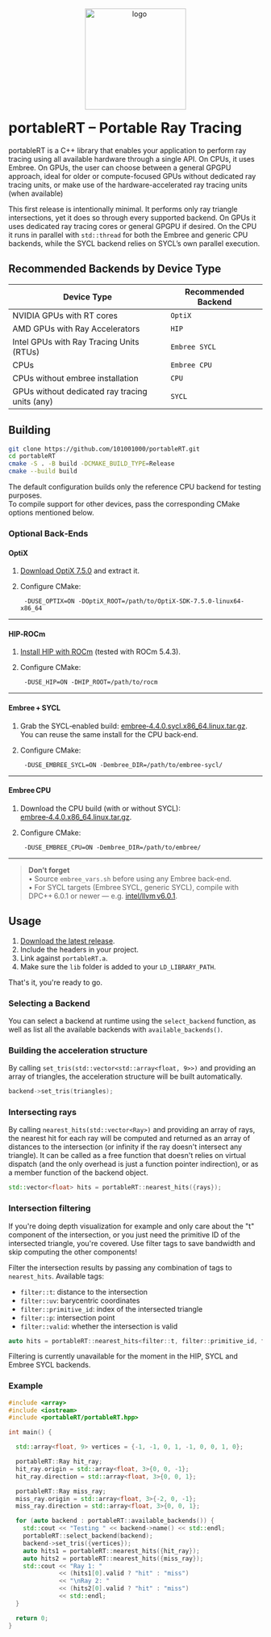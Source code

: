 <p align="center">
  <img
    src="https://github.com/user-attachments/assets/22e38b6f-602a-4f84-b981-f3a243f09457" width="200"style="display:block;margin:-20px auto;" alt="logo"/>
</p>




# portableRT – Portable Ray Tracing 

portableRT is a C++ library that enables your application to perform ray tracing using all available hardware through a single API. On CPUs, it uses Embree. On GPUs, the user can choose between a general GPGPU approach, ideal for older or compute-focused GPUs without dedicated ray tracing units, or make use of the hardware-accelerated ray tracing units (when available)

This first release is intentionally minimal. It performs only ray triangle intersections, yet it does so through every supported backend. On GPUs it uses dedicated ray tracing cores or general GPGPU if desired. On the CPU it runs in parallel with `std::thread` for both the Embree and generic CPU backends, while the SYCL backend relies on SYCL’s own parallel execution.



## Recommended Backends by Device Type

| Device Type                                      | Recommended Backend      |
|--------------------------------------------------|--------------------------|
| NVIDIA GPUs with RT cores                        | `OptiX`                  |
| AMD GPUs with Ray Accelerators                   | `HIP`                    |
| Intel GPUs with Ray Tracing Units (RTUs)         | `Embree SYCL`            |
| CPUs                                             | `Embree CPU`             |
| CPUs without embree installation                 | `CPU`                    |
| GPUs without dedicated ray tracing units (any)   | `SYCL`                   |


## Building

```bash
git clone https://github.com/101001000/portableRT.git
cd portableRT
cmake -S . -B build -DCMAKE_BUILD_TYPE=Release
cmake --build build
```

The default configuration builds only the reference CPU backend for testing purposes.  
To compile support for other devices, pass the corresponding CMake options mentioned below.

### Optional Back‑Ends

#### **OptiX**

1. [Download OptiX 7.5.0](https://developer.nvidia.com/designworks/optix/downloads/legacy) and extract it.  
2. Configure CMake:

        -DUSE_OPTIX=ON -DOptiX_ROOT=/path/to/OptiX-SDK-7.5.0-linux64-x86_64

---

#### **HIP‑ROCm**

1. [Install HIP with ROCm](https://rocm.docs.amd.com/projects/HIP/en/latest/install/install.html) (tested with ROCm 5.4.3).  
2. Configure CMake:

        -DUSE_HIP=ON -DHIP_ROOT=/path/to/rocm

---

#### **Embree + SYCL**

1. Grab the SYCL‑enabled build: [embree‑4.4.0.sycl.x86_64.linux.tar.gz](https://github.com/RenderKit/embree/releases/tag/v4.4.0).  
   You can reuse the same install for the CPU back‑end.  
2. Configure CMake:

        -DUSE_EMBREE_SYCL=ON -Dembree_DIR=/path/to/embree-sycl/

---

#### **Embree CPU**

1. Download the CPU build (with or without SYCL): [embree‑4.4.0.x86_64.linux.tar.gz](https://github.com/RenderKit/embree/releases/tag/v4.4.0).  
2. Configure CMake:

        -DUSE_EMBREE_CPU=ON -Dembree_DIR=/path/to/embree/

---

> **Don’t forget**  
> • Source `embree_vars.sh` before using any Embree back‑end.  
> • For SYCL targets (Embree SYCL, generic SYCL), compile with DPC++ 6.0.1 or newer — e.g. [intel/llvm v6.0.1](https://github.com/intel/llvm/tree/v6.0.1).


## Usage


1. [Download the latest release]([https://github.com/101001000/portableRT/releases](https://github.com/101001000/portableRT/releases/tag/v0.1.0)).  
2. Include the headers in your project.  
3. Link against `portableRT.a`.  
4. Make sure the `lib` folder is added to your `LD_LIBRARY_PATH`.

That's it, you're ready to go.


### Selecting a Backend

You can select a backend at runtime using the `select_backend` function, as well as list all the available backends with `available_backends()`.

### Building the acceleration structure

By calling `set_tris(std::vector<std::array<float, 9>>)` and providing an array of triangles, the acceleration structure will be built automatically.

```cpp
backend->set_tris(triangles);
```

### Intersecting rays

By calling `nearest_hits(std::vector<Ray>)` and providing an array of rays, the nearest hit for each ray will be computed and returned as an array of distances to the intersection (or infinity if the ray doesn't intersect any triangle). It can be called as a free function that doesn't relies on virtual dispatch (and the only overhead is just a function pointer indirection), or as a member function of the backend object.

```cpp
std::vector<float> hits = portableRT::nearest_hits({rays});
```

### Intersection filtering

If you're doing depth visualization for example and only care about the "t" component of the intersection, or you just need the primitive ID of the intersected triangle, you're covered. Use filter tags to save bandwidth and skip computing the other components!

Filter the intersection results by passing any combination of tags to `nearest_hits`. Available tags:

- `filter::t`: distance to the intersection  
- `filter::uv`: barycentric coordinates  
- `filter::primitive_id`: index of the intersected triangle  
- `filter::p`: intersection point  
- `filter::valid`: whether the intersection is valid  

```cpp
auto hits = portableRT::nearest_hits<filter::t, filter::primitive_id, filter::uv, filter::p, filter::valid>(rays);
```

Filtering is currently unavailable for the moment in the HIP, SYCL and Embree SYCL backends.


### Example

```cpp
#include <array>
#include <iostream>
#include <portableRT/portableRT.hpp>

int main() {

  std::array<float, 9> vertices = {-1, -1, 0, 1, -1, 0, 0, 1, 0};

  portableRT::Ray hit_ray;
  hit_ray.origin = std::array<float, 3>{0, 0, -1};
  hit_ray.direction = std::array<float, 3>{0, 0, 1};

  portableRT::Ray miss_ray;
  miss_ray.origin = std::array<float, 3>{-2, 0, -1};
  miss_ray.direction = std::array<float, 3>{0, 0, 1};

  for (auto backend : portableRT::available_backends()) {
    std::cout << "Testing " << backend->name() << std::endl;
    portableRT::select_backend(backend);
    backend->set_tris({vertices});
    auto hits1 = portableRT::nearest_hits({hit_ray});
    auto hits2 = portableRT::nearest_hits({miss_ray});
    std::cout << "Ray 1: "
              << (hits1[0].valid ? "hit" : "miss")
              << "\nRay 2: "
              << (hits2[0].valid ? "hit" : "miss")
              << std::endl;
  }

  return 0;
}
```